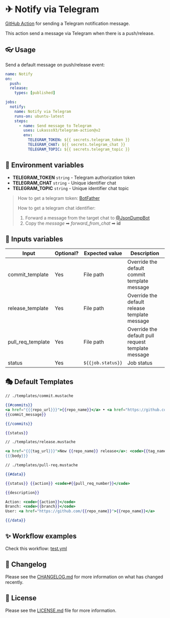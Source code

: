 # ✈ Notify via Telegram
[GitHub Action](https://github.com/features/actions) for sending a Telegram notification message.

This action send a message via Telegram when there is a push/release.

## 👓 Usage
Send a default message on push/release event:
```yaml
name: Notify
on:
  push:
  release:
    types: [published]

jobs:
  notify:
    name: Notify via Telegram
    runs-on: ubuntu-latest
    steps:
      - name: Send message to Telegram
        uses: Lukasss93/telegram-action@v2
        env:
          TELEGRAM_TOKEN: ${{ secrets.telegram_token }}
          TELEGRAM_CHAT: ${{ secrets.telegram_chat }}
          TELEGRAM_TOPIC: ${{ secrets.telegram_topic }}

```

## 💼 Environment variables

- **TELEGRAM_TOKEN** `string` - Telegram authorization token
- **TELEGRAM_CHAT** `string` - Unique identifier chat
- **TELEGRAM_TOPIC** `string` - Unique identifier chat topic

>How to get a telegram token: [BotFather](https://core.telegram.org/bots#6-botfather)
>
>How to get a telegram chat identifier:
> 
>1. Forward a message from the target chat to [@JsonDumpBot](https://telegram.me/JsonDumpBot) 
>2. Copy the *message* ➡ *forward_from_chat* ➡ **id**


## 📝 Inputs variables

|Input            |Optional?|Expected value   |Description                                       |
|-----------------|---------|-----------------|--------------------------------------------------|
|commit_template  |Yes      |File path        |Override the default commit template message      |
|release_template |Yes      |File path        |Override the default release template message     |
|pull_req_template|Yes      |File path        |Override the default pull request template message|
|status           |Yes      |`${{job.status}}`|Job status                                        |


## 🎭 Default Templates

```mustache
// ./templates/commit.mustache

{{#commits}}
<a href="{{{repo_url}}}">{{repo_name}}</a> • <a href="https://github.com/{{actor}}">{{actor}}</a> • <a href="{{commit_url}}">{{commit_sha}}</a>
{{commit_message}}

{{/commits}}

{{status}}
```

```mustache
// ./templates/release.mustache

<a href="{{{tag_url}}}">New {{repo_name}} release</a>: <code>{{tag_name}}</code> ({{tag_type}})
{{{body}}}
```

```mustache
// ./templates/pull-req.mustache

{{#data}}

{{status}} {{action}} <code>#{{pull_req_number}}</code> 

{{description}}

Action: <code>{{action}}</code>
Branch: <code>{{branch}}</code>
User: <a href="https://github.com/{{repo_name}}">{{repo_name}}</a>

{{/data}}
```

## ✨ Workflow examples

Check this workflow: [test.yml](.github/workflows/test.yml)

## 📃 Changelog
Please see the [CHANGELOG.md](CHANGELOG.md) for more information on what has changed recently.

## 📖 License
Please see the [LICENSE.md](LICENSE) file for more information.